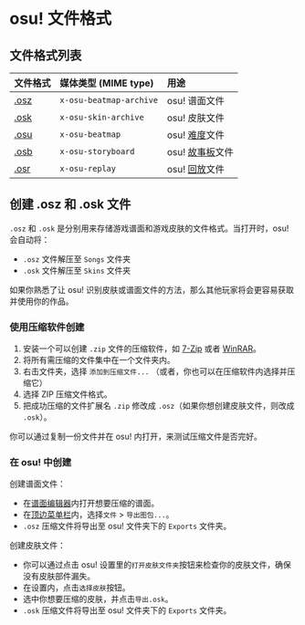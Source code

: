 # osu! 文件格式

## 文件格式列表

| 文件格式 | 媒体类型 (MIME type) | 用途 |
| :-- | :-- | :-- |
| [.osz](/wiki/osu!_File_Formats/Osz_(file_format)) | `x-osu-beatmap-archive` | osu! 谱面文件 |
| [.osk](/wiki/osu!_File_Formats/Osk_(file_format)) | `x-osu-skin-archive` | osu! 皮肤文件 |
| [.osu](/wiki/osu!_File_Formats/Osu_(file_format)) | `x-osu-beatmap` | osu! [难度](/wiki/Beatmap/Difficulty)文件 |
| [.osb](/wiki/osu!_File_Formats/Osb_(file_format)) | `x-osu-storyboard` | osu! [故事板](/wiki/Storyboard/Scripting)文件 |
| [.osr](/wiki/osu!_File_Formats/Osr_(file_format)) | `x-osu-replay` | osu! [回放](/wiki/Gameplay/Replay)文件 |

## 创建 .osz 和 .osk 文件

`.osz` 和 `.osk` 是分别用来存储游戏谱面和游戏皮肤的文件格式。当打开时，osu! 会自动将：

- `.osz` 文件解压至 `Songs` 文件夹
- `.osk` 文件解压至 `Skins` 文件夹

如果你熟悉了让 osu! 识别皮肤或谱面文件的方法，那么其他玩家将会更容易获取并使用你的作品。

### 使用压缩软件创建

1. 安装一个可以创建 `.zip` 文件的压缩软件，如 [7-Zip](https://www.7-zip.org/) 或者 [WinRAR](https://www.rarlab.com/)。
2. 将所有需压缩的文件集中在一个文件夹内。
3. 右击文件夹，选择 `添加到压缩文件...` （或者，你也可以在压缩软件内选择并压缩它）
4. 选择 ZIP 压缩文件格式。
5. 把成功压缩的文件扩展名 `.zip` 修改成 `.osz`（如果你想创建皮肤文件，则改成 `.osk`）。

你可以通过复制一份文件并在 osu! 内打开，来测试压缩文件是否完好。

### 在 osu! 中创建

创建谱面文件：

- 在[谱面编辑器](/wiki/Client/Beatmap_editor)内打开想要压缩的谱面。
- 在[顶边菜单栏](/wiki/Client/Beatmap_editor/Menu)内，选择`文件` > `导出图包...`。
- `.osz` 压缩文件将导出至 osu! 文件夹下的 `Exports` 文件夹。

创建皮肤文件：

- 你可以通过点击 osu! 设置里的`打开皮肤文件夹`按钮来检查你的皮肤文件，确保没有皮肤部件漏失。
- 在设置内，点击`选择皮肤`按钮。
- 选中你想要压缩的皮肤，并点击`导出.osk`。
- `.osk` 压缩文件将导出至 osu! 文件夹下的 `Exports` 文件夹。
